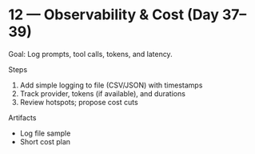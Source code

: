 # 12 — Observability & Cost (Day 37–39)

Goal: Log prompts, tool calls, tokens, and latency.

Steps
1) Add simple logging to file (CSV/JSON) with timestamps
2) Track provider, tokens (if available), and durations
3) Review hotspots; propose cost cuts

Artifacts
- Log file sample
- Short cost plan
